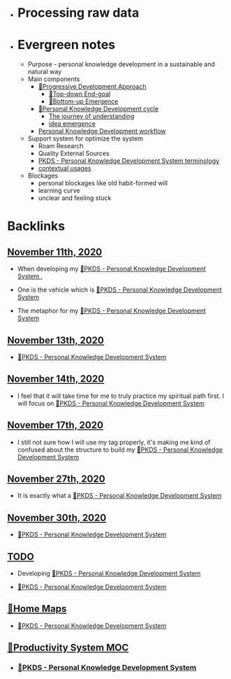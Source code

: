 - # Processing raw data
- # Evergreen notes
    - Purpose - personal knowledge development in a sustainable and natural way
    - Main components
        - [🌱Progressive Development Approach](<🌱Progressive Development Approach.md>)
            - [🌲Top-down End-goal](<🌲Top-down End-goal.md>)
            - [🌲Bottom-up Emergence](<🌲Bottom-up Emergence.md>)
        - [🌱Personal Knowledge Development cycle](<🌱Personal Knowledge Development cycle.md>)
            - [The journey of understanding](<The journey of understanding.md>)
            - [idea emergence](<idea emergence.md>)
        - [Personal Knowledge Development workflow](<Personal Knowledge Development workflow.md>)
    - Support system for optimize the system
        - Roam Research
        - Quality External Sources
        - [PKDS - Personal Knowledge Development System terminology](<PKDS - Personal Knowledge Development System terminology.md>)
        - [contextual usages](<contextual usages.md>)
    - Blockages
        - personal blockages like old habit-formed will
        - learning curve 
        - unclear and feeling stuck

# Backlinks
## [November 11th, 2020](<November 11th, 2020.md>)
- When developing my [🌱PKDS - Personal Knowledge Development System ](<🌱PKDS - Personal Knowledge Development System .md>),

- One is the vehicle which is [🌱PKDS - Personal Knowledge Development System ](<🌱PKDS - Personal Knowledge Development System .md>)

- The metaphor for my [🌱PKDS - Personal Knowledge Development System ](<🌱PKDS - Personal Knowledge Development System .md>)

## [November 13th, 2020](<November 13th, 2020.md>)
- [🌱PKDS - Personal Knowledge Development System ](<🌱PKDS - Personal Knowledge Development System .md>)

## [November 14th, 2020](<November 14th, 2020.md>)
- I feel that it will take time for me to truly practice my spiritual path first. I will focus on [🌱PKDS - Personal Knowledge Development System ](<🌱PKDS - Personal Knowledge Development System .md>)

## [November 17th, 2020](<November 17th, 2020.md>)
- I still not sure how I will use my tag properly, it's making me kind of confused about the structure to build my [🌱PKDS - Personal Knowledge Development System ](<🌱PKDS - Personal Knowledge Development System .md>)

## [November 27th, 2020](<November 27th, 2020.md>)
- It is exactly what a [🌱PKDS - Personal Knowledge Development System ](<🌱PKDS - Personal Knowledge Development System .md>)

## [November 30th, 2020](<November 30th, 2020.md>)
- [🌱PKDS - Personal Knowledge Development System ](<🌱PKDS - Personal Knowledge Development System .md>)

## [TODO](<TODO.md>)
- Developing [🌱PKDS - Personal Knowledge Development System ](<🌱PKDS - Personal Knowledge Development System .md>)

- [🌱PKDS - Personal Knowledge Development System ](<🌱PKDS - Personal Knowledge Development System .md>)

## [🏡Home Maps](<🏡Home Maps.md>)
- [🌱PKDS - Personal Knowledge Development System ](<🌱PKDS - Personal Knowledge Development System .md>)

## [🧭Productivity System MOC ](<🧭Productivity System MOC .md>)
- ### [🌱PKDS - Personal Knowledge Development System ](<🌱PKDS - Personal Knowledge Development System .md>)

